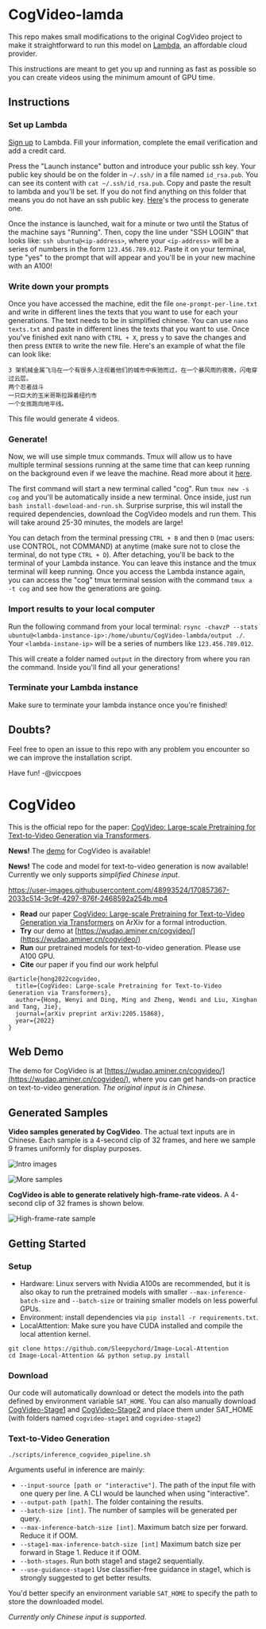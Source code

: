 # CogVideo-lamda
This repo makes small modifications to the original CogVideo project to make it straightforward to run this model on [Lambda](https://lambdalabs.com/), an affordable cloud provider.

This instructions are meant to get you up and running as fast as possible so you can create videos using the minimum amount of GPU time.

## Instructions
### Set up Lambda
[Sign up](https://lambdalabs.com/cloud/entrance) to Lambda. Fill your information, complete the email verification and add a credit card.

Press the "Launch instance" button and introduce your public ssh key. Your public key should be on the folder in `~/.ssh/` in a file named `id_rsa.pub`. You can see its content with `cat ~/.ssh/id_rsa.pub`. Copy and paste the result to lambda and you'll be set. If you do not find anything on this folder that means you do not have an ssh public key. [Here](https://docs.oracle.com/en/cloud/cloud-at-customer/occ-get-started/generate-ssh-key-pair.html)'s the process to generate one.

Once the instance is launched, wait for a minute or two until the Status of the machine says "Running". Then, copy the line under "SSH LOGIN" that looks like: `ssh ubuntu@<ip-address>`, where your `<ip-address>` will be a series of numbers in the form `123.456.789.012`. Paste it on your terminal, type "yes" to the prompt that will appear and you'll be in your new machine with an A100!

### Write down your prompts
Once you have accessed the machine, edit the file `one-prompt-per-line.txt` and write in different lines the texts that you want to use for each your generations. The text needs to be in simplified chinese. You can use `nano texts.txt` and paste in different lines the texts that you want to use. Once you've finished exit nano with `CTRL + X`, press `y` to save the changes and then press `ENTER` to write the new file. Here's an example of what the file can look like: 

```
3 架机械金属飞马在一个有很多人注视着他们的城市中疾驰而过，在一个暴风雨的夜晚，闪电穿过云层。
两个忍者战斗
一只巨大的玉米哥斯拉跺着纽约市
一个女孩跑向地平线。
```

This file would generate 4 videos.

### Generate!
Now, we will use simple tmux commands. Tmux will allow us to have multiple terminal sessions running at the same time that can keep running on the background even if we leave the machine. Read more about it [here](https://github.com/tmux/tmux/wiki).

The first command will start a new terminal called "cog". Run `tmux new -s cog` and you'll be automatically inside a new terminal. Once inside, just run `bash install-download-and-run.sh`. Surprise surprise, this wil install the required dependencies, download the CogVideo models and run them. This will take around 25-30 minutes, the models are large!

You can detach from the terminal pressing `CTRL + B` and then `D` (mac users: use CONTROL, not COMMAND) at anytime (make sure not to close the terminal, do not type `CTRL + D`). After detaching, you'll be back to the terminal of your Lambda instance. You can leave this instance and the tmux terminal will keep running. Once you access the Lambda instance again, you can access the "cog" tmux terminal session with the command `tmux a -t cog` and see how the generations are going. 

### Import results to your local computer
Run the following command from your local terminal: `rsync -chavzP --stats ubuntu@<lambda-instance-ip>:/home/ubuntu/CogVideo-lambda/output ./`. Your `<lambda-instane-ip>` will be a series of numbers like `123.456.789.012`.

This will create a folder named `output` in the directory from where you ran the command. Inside you'll find all your generations!

### Terminate your Lambda instance
Make sure to terminate your lambda instance once you're finished!

## Doubts?
Feel free to open an issue to this repo with any problem you encounter so we can improve the installation script.

Have fun!
-@viccpoes

# CogVideo

This is the official repo for the paper: [CogVideo: Large-scale Pretraining for Text-to-Video Generation via Transformers](http://arxiv.org/abs/2205.15868).

**News!** The [demo](https://wudao.aminer.cn/cogvideo/) for CogVideo is available! 

**News!** The code and model for text-to-video generation is now available! Currently we only supports *simplified Chinese input*. 

https://user-images.githubusercontent.com/48993524/170857367-2033c514-3c9f-4297-876f-2468592a254b.mp4

* **Read** our paper [CogVideo: Large-scale Pretraining for Text-to-Video Generation via Transformers](https://arxiv.org/abs/2205.15868) on ArXiv for a formal introduction. 
* **Try** our demo at [https://wudao.aminer.cn/cogvideo/](https://wudao.aminer.cn/cogvideo/)
* **Run** our pretrained models for text-to-video generation. Please use A100 GPU.
* **Cite** our paper if you find our work helpful

```
@article{hong2022cogvideo,
  title={CogVideo: Large-scale Pretraining for Text-to-Video Generation via Transformers},
  author={Hong, Wenyi and Ding, Ming and Zheng, Wendi and Liu, Xinghan and Tang, Jie},
  journal={arXiv preprint arXiv:2205.15868},
  year={2022}
}
```

## Web Demo

The demo for CogVideo is at [https://wudao.aminer.cn/cogvideo/](https://wudao.aminer.cn/cogvideo/), where you can get hands-on practice on text-to-video generation. *The original input is in Chinese.*


## Generated Samples

**Video samples generated by CogVideo**. The actual text inputs are in Chinese. Each sample is a 4-second clip of 32 frames, and here we sample 9 frames uniformly for display purposes.

![Intro images](assets/intro-image.png)

![More samples](assets/appendix-moresamples.png)



**CogVideo is able to generate relatively high-frame-rate videos.**
A 4-second clip of 32 frames is shown below. 

![High-frame-rate sample](assets/appendix-sample-highframerate.png)

## Getting Started

### Setup

* Hardware: Linux servers with Nvidia A100s are recommended, but it is also okay to run the pretrained models with smaller `--max-inference-batch-size` and `--batch-size` or training smaller models on less powerful GPUs.
* Environment: install dependencies via `pip install -r requirements.txt`. 
* LocalAttention: Make sure you have CUDA installed and compile the local attention kernel.

```shell
git clone https://github.com/Sleepychord/Image-Local-Attention
cd Image-Local-Attention && python setup.py install
```

### Download

Our code will automatically download or detect the models into the path defined by environment variable `SAT_HOME`. You can also manually download [CogVideo-Stage1](https://lfs.aminer.cn/misc/cogvideo/cogvideo-stage1.zip) and [CogVideo-Stage2](https://lfs.aminer.cn/misc/cogvideo/cogvideo-stage2.zip) and place them under SAT_HOME (with folders named `cogvideo-stage1` and `cogvideo-stage2`)

### Text-to-Video Generation

```
./scripts/inference_cogvideo_pipeline.sh
```

Arguments useful in inference are mainly:

* `--input-source [path or "interactive"]`. The path of the input file with one query per line. A CLI would be launched when using "interactive".
* `--output-path [path]`. The folder containing the results.
* `--batch-size [int]`. The number of samples will be generated per query.
* `--max-inference-batch-size [int]`. Maximum batch size per forward. Reduce it if OOM. 
* `--stage1-max-inference-batch-size [int]` Maximum batch size per forward in Stage 1. Reduce it if OOM. 
* `--both-stages`. Run both stage1 and stage2 sequentially. 
* `--use-guidance-stage1` Use classifier-free guidance in stage1, which is strongly suggested to get better results. 

You'd better specify an environment variable `SAT_HOME` to specify the path to store the downloaded model.

*Currently only Chinese input is supported.*
